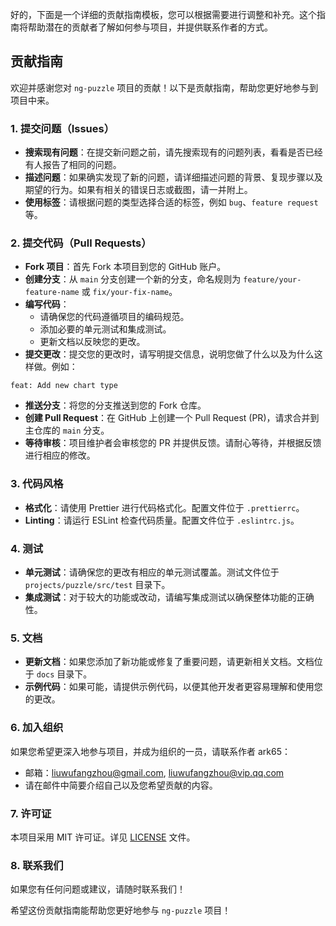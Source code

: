 好的，下面是一个详细的贡献指南模板，您可以根据需要进行调整和补充。这个指南将帮助潜在的贡献者了解如何参与项目，并提供联系作者的方式。

## 贡献指南

欢迎并感谢您对 `ng-puzzle` 项目的贡献！以下是贡献指南，帮助您更好地参与到项目中来。

### 1. 提交问题（Issues）
- **搜索现有问题**：在提交新问题之前，请先搜索现有的问题列表，看看是否已经有人报告了相同的问题。
- **描述问题**：如果确实发现了新的问题，请详细描述问题的背景、复现步骤以及期望的行为。如果有相关的错误日志或截图，请一并附上。
- **使用标签**：请根据问题的类型选择合适的标签，例如 `bug`、`feature request` 等。

### 2. 提交代码（Pull Requests）
- **Fork 项目**：首先 Fork 本项目到您的 GitHub 账户。
- **创建分支**：从 `main` 分支创建一个新的分支，命名规则为 `feature/your-feature-name` 或 `fix/your-fix-name`。
- **编写代码**：
  - 请确保您的代码遵循项目的编码规范。
  - 添加必要的单元测试和集成测试。
  - 更新文档以反映您的更改。
- **提交更改**：提交您的更改时，请写明提交信息，说明您做了什么以及为什么这样做。例如：
```
feat: Add new chart type
```

- **推送分支**：将您的分支推送到您的 Fork 仓库。
- **创建 Pull Request**：在 GitHub 上创建一个 Pull Request (PR)，请求合并到主仓库的 `main` 分支。
- **等待审核**：项目维护者会审核您的 PR 并提供反馈。请耐心等待，并根据反馈进行相应的修改。

### 3. 代码风格
- **格式化**：请使用 Prettier 进行代码格式化。配置文件位于 `.prettierrc`。
- **Linting**：请运行 ESLint 检查代码质量。配置文件位于 `.eslintrc.js`。

### 4. 测试
- **单元测试**：请确保您的更改有相应的单元测试覆盖。测试文件位于 `projects/puzzle/src/test` 目录下。
- **集成测试**：对于较大的功能或改动，请编写集成测试以确保整体功能的正确性。

### 5. 文档
- **更新文档**：如果您添加了新功能或修复了重要问题，请更新相关文档。文档位于 `docs` 目录下。
- **示例代码**：如果可能，请提供示例代码，以便其他开发者更容易理解和使用您的更改。

### 6. 加入组织
如果您希望更深入地参与项目，并成为组织的一员，请联系作者 ark65：
- 邮箱：liuwufangzhou@gmail.com, liuwufangzhou@vip.qq.com
- 请在邮件中简要介绍自己以及您希望贡献的内容。

### 7. 许可证
本项目采用 MIT 许可证。详见 [LICENSE](LICENSE) 文件。

### 8. 联系我们
如果您有任何问题或建议，请随时联系我们！

希望这份贡献指南能帮助您更好地参与 `ng-puzzle` 项目！
